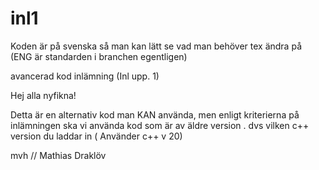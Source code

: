 # inl1
Koden är på svenska så man kan lätt se vad man behöver tex ändra på (ENG är standarden i branchen egentligen)

avancerad kod inlämning (Inl upp. 1)

Hej alla nyfikna! 

Detta är en alternativ kod man KAN använda, men enligt kriterierna på inlämningen ska vi använda kod som är av äldre version .
dvs vilken c++ version du laddar in ( Använder c++ v 20) 

mvh 
// Mathias Draklöv
